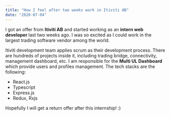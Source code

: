 ```yaml
---
title: "How I feel after two weeks work in Itiviti AB"
date: "2020-07-04"
---
```


I got an offer from **Itiviti AB** and started working as an <b>intern web developer</b> last two weeks ago. I was so excited as I could work in the largest trading software vendor among the world.

Itiviti development team applies scrum as their development process. There are hundreds of projects inside it, including trading bridge, connectivity, management dashboard, etc. I am responsible for the **Multi UL Dashboard** which provide users and profiles management. The tech stacks are the following:

- React.js
- Typescript
- Express.js
- Redux, Rxjs

Hopefully I will get a return offer after this internship! :)
